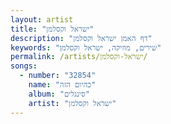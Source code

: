 ```yaml
---
layout: artist
title: "ישראל וקסלמן"
description: "דף האמן ישראל וקסלמן"
keywords: "שירים, מוזיקה, ישראל וקסלמן"
permalink: /artists/ישראל-וקסלמן/
songs:
  - number: "32854"
    name: "כהיום הזה"
    album: "סינגלים"
    artist: "ישראל וקסלמן"
---
```

